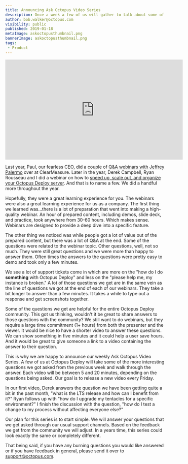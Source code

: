 ```yaml
---
title: Announcing Ask Octopus Video Series
description: Once a week a few of us will gather to talk about some of the most interesting questions we have gotten over the past week and how we went about solving them.  
author: bob.walker@octopus.com
visibility: public
published: 2019-01-18
metaImage: askoctopusthumbnail.png
bannerImage: askoctopusthumbnail.png
tags:
 - Product
---
```


<iframe width="560" height="315" src="https://www.youtube.com/embed/KVxdSdYAqQU" frameborder="0" allowfullscreen></iframe>

Last year, Paul, our fearless CEO, did a couple of [Q&A webinars with Jeffrey Palermo](https://octopus.com/blog/webinar-devops-deep-dive) over at ClearMeasure.  Later in the year, Derek Campbell, Ryan Rousseau and I did a webinar on how to [speed up, scale out, and organize your Octopus Deploy server](https://hello.octopus.com/webinar-spaces-workers/on-demand).  And that is to name a few.  We did a handful more throughout the year.  

Hopefully, they were a great learning experience for you.  The webinars were also a great learning experience for us as a company.  The first thing we learned was...there is a lot of preparation that went into making a high-quality webinar.  An hour of prepared content, including demos, slide deck, and practice, took anywhere from 30-60 hours.  Which makes sense.  Webinars are designed to provide a deep dive into a specific feature.    

The other thing we noticed was while people got a lot of value out of the prepared content, but there was a lot of Q&A at the end.  Some of the questions were related to the webinar topic.  Other questions, well, not so much.  They were still great questions and we were more than happy to answer them.  Often times the answers to the questions were pretty easy to demo and took only a few minutes.

We see a lot of support tickets come in which are more on the "how do I do **something** with Octopus Deploy" and less on the "please help me, my instance is broken."  A lot of those questions we get are in the same vein as the line of questions we got at the end of each of our webinars.  They take a bit longer to answer than a few minutes.  It takes a while to type out a response and get screenshots together.

Some of the questions we get are helpful for the entire Octopus Deploy community.  This got us thinking, wouldn't it be great to share answers to those questions with the community?  We still want to do webinars, but they require a large time commitment (1+ hours) from both the presenter and the viewer.  It would be nice to have a shorter video to answer these questions.  We can show something in five minutes and it could help a user save hours.  And it would be great to give someone a link to a video containing the answer to their question.  

This is why we are happy to announce our weekly Ask Octopus Video Series.  A few of us at Octopus Deploy will take some of the more interesting questions we got asked from the previous week and walk through the answer.  Each video will be between 5 and 20 minutes, depending on the questions being asked.  Our goal is to release a new video every Friday.

In our first video, Derek answers the question we have been getting quite a bit in the past month, "what is the LTS release and how can I benefit from it?"  Ryan follows up with "how do I upgrade my tentacles for a specific environment?"  I finish the discussion with the question, "how do I test a change to my process without affecting everyone else?"

Our plan for this series is to start simple.  We will answer your questions that we get asked through our usual support channels.  Based on the feedback we get from the community we will adjust.  In a years time, this series could look exactly the same or completely different.

That being said, if you have any burning questions you would like answered or if you have feedback in general, please send it over to [support@octopus.com](mailto:support@octopus.com).  

